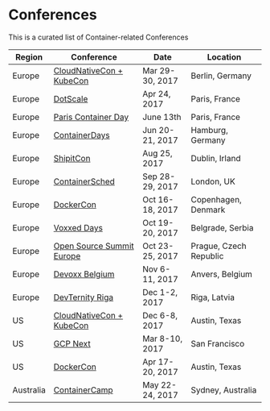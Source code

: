 # Conferences

This is a curated list of Container-related Conferences

Region    | Conference | Date | Location
---       | ---        | ---  | ---
Europe    | [CloudNativeCon + KubeCon](https://events.linuxfoundation.org/events/cloudnativecon-and-kubecon-europe) | Mar 29-30, 2017 | Berlin, Germany
Europe    | [DotScale](https://www.dotscale.io/) | Apr 24, 2017 | Paris, France
Europe    | [Paris Container Day](http://paris-container-day.fr/) | June 13th | Paris, France
Europe    | [ContainerDays](https://containerdays.io/) | Jun 20-21, 2017 | Hamburg, Germany
Europe    | [ShipitCon](http://shipitcon.com/) | Aug 25, 2017 | Dublin, Irland
Europe    | [ContainerSched](https://skillsmatter.com/conferences/8229-containersched-2017-the-conference-on-devops-cloud-containers-and-schedulers) | Sep 28-29, 2017 | London, UK
Europe    | [DockerCon](https://blog.docker.com/2016/11/dockercon-returns-europe-2017/) | Oct 16-18, 2017 | Copenhagen, Denmark
Europe    | [Voxxed Days](https://belgrade.voxxeddays.com/) | Oct 19-20, 2017 | Belgrade, Serbia
Europe    | [Open Source Summit Europe](http://events.linuxfoundation.org/events/open-source-summit-europe) | Oct 23-25, 2017 | Prague, Czech Republic
Europe    | [Devoxx Belgium](https://devoxx.com/) | Nov 6-11, 2017 | Anvers, Belgium
Europe    | [DevTernity Riga](https://devternity.com/) | Dec 1-2, 2017 | Riga, Latvia
US        | [CloudNativeCon + KubeCon](https://events.linuxfoundation.org/events/cloudnativecon-and-kubecon-north-america) | Dec 6-8, 2017 | Austin, Texas
US        | [GCP Next](https://cloudnext.withgoogle.com/) | Mar 8-10, 2017 | San Francisco
US        | [DockerCon](http://2017.dockercon.com/) | Apr 17-20, 2017 | Austin, Texas
Australia | [ContainerCamp](https://2017.container.camp/au/) | May 22-24, 2017 | Sydney, Australia
